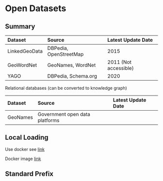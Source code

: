 # Open Datasets

## Summary

| Dataset | Source | Latest Update Date |
| :--- | :--- | :--- |
| LinkedGeoData | DBPedia, OpenStreetMap | 2015 |
| GeoWordNet | GeoNames, WordNet | 2011 \(Not accessible\) |
| YAGO | DBPedia, Schema.org | 2020 |

Relational databases \(can be converted to knowledge graph\)

| Dataset | Source | Latest Update Date |
| :--- | :--- | :--- |
| GeoNames | Government open data platforms |  |

## Local Loading

Use docker see [link](https://joernhees.de/blog/2015/11/23/setting-up-a-linked-data-mirror-from-rdf-dumps-dbpedia-2015-04-freebase-wikidata-linkedgeodata-with-virtuoso-7-2-1-and-docker-optional/)

Docker image [link](https://hub.docker.com/r/joernhees/virtuoso/)

## Standard Prefix



